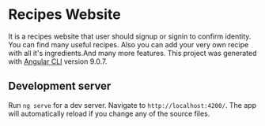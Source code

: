 # Recipes Website
It is a recipes website that user should signup or signin to confirm identity. You can find many useful recipes. Also you can add your very own recipe with all it's ingredients.And many more features.
This project was generated with [Angular CLI](https://github.com/angular/angular-cli) version 9.0.7.

## Development server

Run `ng serve` for a dev server. Navigate to `http://localhost:4200/`. The app will automatically reload if you change any of the source files.

